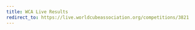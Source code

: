 ```yaml
---
title: WCA Live Results
redirect_to: https://live.worldcubeassociation.org/competitions/3821
---
```

